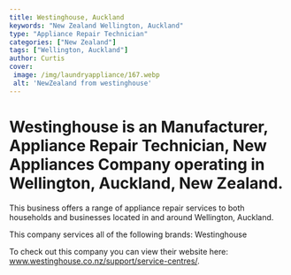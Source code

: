 ```yaml
---
title: Westinghouse, Auckland
keywords: "New Zealand Wellington, Auckland"
type: "Appliance Repair Technician"
categories: ["New Zealand"]
tags: ["Wellington, Auckland"]
author: Curtis
cover:
 image: /img/laundryappliance/167.webp
 alt: 'NewZealand from westinghouse'
---
```


# Westinghouse is an Manufacturer, Appliance Repair Technician, New Appliances Company operating in Wellington, Auckland, New Zealand.

This business offers a range of appliance repair services to both households and businesses located in and around Wellington, Auckland.

This company services all of the following brands: Westinghouse

To check out this company you can view their website here: www.westinghouse.co.nz/support/service-centres/.
